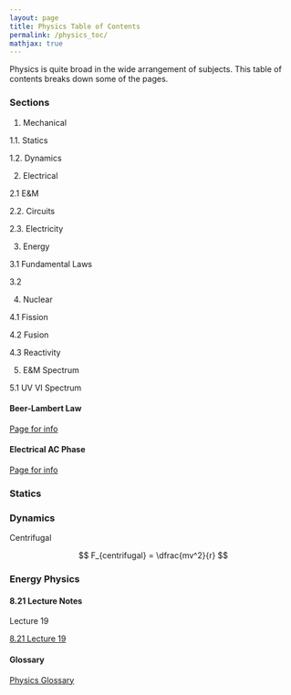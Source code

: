 ```yaml
---
layout: page
title: Physics Table of Contents
permalink: /physics_toc/
mathjax: true
---
```


Physics is quite broad in the wide arrangement of subjects. 
This table of contents breaks down some of the pages.

### Sections
1. Mechanical

1.1. Statics

1.2. Dynamics

2. Electrical

2.1 E&M

2.2. Circuits

2.3. Electricity

3. Energy

3.1 Fundamental Laws

3.2 

4. Nuclear 

4.1 Fission

4.2 Fusion 

4.3 Reactivity

5. E&M Spectrum

5.1 UV VI Spectrum

#### Beer-Lambert Law
<a href="/beerlambert/">Page for info</a>

#### Electrical AC Phase
<a href="/electricalphase/">Page for info</a>

### Statics

### Dynamics

Centrifugal

$$
 F_{centrifugal} = \dfrac{mv^2}{r}
$$

### Energy Physics



#### 8.21 Lecture Notes

Lecture 19

<a href="/821L19/">8.21 Lecture 19</a>

#### Glossary

<a href="/physicsglossary/"> Physics Glossary </a>
